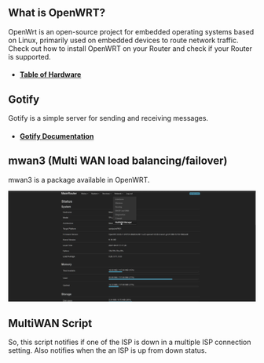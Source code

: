 ## What is OpenWRT?
OpenWrt is an open-source project for embedded operating systems based on Linux, primarily used on embedded devices to route network traffic.
Check out how to install OpenWRT on your Router and check if your Router is supported. 
- #### [Table of Hardware](https://openwrt.org/toh/start)

## Gotify
Gotify is a simple server for sending and receiving messages.

- #### [Gotify Documentation](https://gotify.net/docs/index)

## mwan3 (Multi WAN load balancing/failover)
mwan3 is a package available in OpenWRT.

![Installing SSH Client on Windows](MultiWAN.gif)

## MultiWAN Script
So, this script notifies if one of the ISP is down in a multiple ISP connection setting. Also notifies when the an ISP is up from down status.
